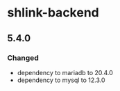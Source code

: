 # shlink-backend

## 5.4.0

### Changed

- dependency to mariadb to 20.4.0
- dependency to mysql to 12.3.0
